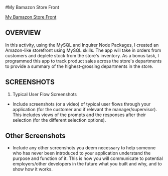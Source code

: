 #My Bamazon Store Front

[My Bamazon Store Front](https://llanoreinaldo.github.io/My-Storefront/)


## OVERVIEW

In this activity, using the MySQL and Inquirer Node Packages, I created an Amazon-like storefront using MySQL skills. The app will take in orders from customers and deplete stock from the store's inventory. As a bonus task, I programmed this app to track product sales across the store's departments to provide a summary of the highest-grossing departments in the store.


## SCREENSHOTS

1. Typical User Flow Screenshots
* Include screenshots (or a video) of typical user flows through your application (for the customer and if relevant the manager/supervisor). This includes views of the prompts and the responses after their selection (for the different selection options).

## Other Screenshots
* Include any other screenshots you deem necessary to help someone who has never been introduced to your application understand the purpose and function of it. This is how you will communicate to potential employers/other developers in the future what you built and why, and to show how it works. 
